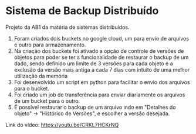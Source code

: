 # Sistema de Backup Distribuído
Projeto da AB1 da matéria de sistemas distribuídos.

1. Foram criados dois buckets no google cloud, um para envio de arquivos e outro para armazenamento.
2.  Na criação dos buckets foi ativado a opção de controle de versões de objetos para poder se ter a funcionalidade de restaurar o backup de um dado, sendo definido um limite de 3 versões para cada objeto e a exclusão da versão mais antiga a cada 7 dias com intuito de uma melhor utilização da memória
4. Foi desenvolvido um script em python para facilitar o envio dos arquivos para o bucket.
5. Foi criado um job de transferência para enviar diariamente os arquivos de um bucket para o outro.
6. É possível restaurar o backup de um arquivo indo em "Detalhes do objeto" → "Histórico de Versões", e escolher a versão desejada.

Link do vídeo: https://youtu.be/CRKL7HCKrNQ
